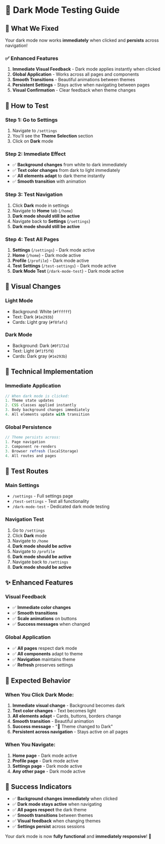 # 🌙 Dark Mode Testing Guide

## 🎯 **What We Fixed**

Your dark mode now works **immediately** when clicked and **persists** across navigation!

### ✅ **Enhanced Features**

1. **Immediate Visual Feedback** - Dark mode applies instantly when clicked
2. **Global Application** - Works across all pages and components
3. **Smooth Transitions** - Beautiful animations between themes
4. **Persistent Settings** - Stays active when navigating between pages
5. **Visual Confirmation** - Clear feedback when theme changes

## 🧪 **How to Test**

### **Step 1: Go to Settings**
1. Navigate to `/settings`
2. You'll see the **Theme Selection** section
3. Click on **Dark** mode

### **Step 2: Immediate Effect**
- ✅ **Background changes** from white to dark immediately
- ✅ **Text color changes** from dark to light immediately
- ✅ **All elements adapt** to dark theme instantly
- ✅ **Smooth transition** with animation

### **Step 3: Test Navigation**
1. Click **Dark** mode in settings
2. Navigate to **Home** tab (`/home`)
3. **Dark mode should still be active**
4. Navigate back to **Settings** (`/settings`)
5. **Dark mode should still be active**

### **Step 4: Test All Pages**
1. **Settings** (`/settings`) - Dark mode active
2. **Home** (`/home`) - Dark mode active
3. **Profile** (`/profile`) - Dark mode active
4. **Test Settings** (`/test-settings`) - Dark mode active
5. **Dark Mode Test** (`/dark-mode-test`) - Dark mode active

## 🎨 **Visual Changes**

### **Light Mode**
- Background: White (`#ffffff`)
- Text: Dark (`#1e293b`)
- Cards: Light gray (`#f8fafc`)

### **Dark Mode**
- Background: Dark (`#0f172a`)
- Text: Light (`#f1f5f9`)
- Cards: Dark gray (`#1e293b`)

## 🔧 **Technical Implementation**

### **Immediate Application**
```javascript
// When dark mode is clicked:
1. Theme state updates
2. CSS classes applied instantly
3. Body background changes immediately
4. All elements update with transition
```

### **Global Persistence**
```javascript
// Theme persists across:
1. Page navigation
2. Component re-renders
3. Browser refresh (localStorage)
4. All routes and pages
```

## 🚀 **Test Routes**

### **Main Settings**
- `/settings` - Full settings page
- `/test-settings` - Test all functionality
- `/dark-mode-test` - Dedicated dark mode testing

### **Navigation Test**
1. Go to `/settings`
2. Click **Dark** mode
3. Navigate to `/home`
4. **Dark mode should be active**
5. Navigate to `/profile`
6. **Dark mode should be active**
7. Navigate back to `/settings`
8. **Dark mode should be active**

## ✨ **Enhanced Features**

### **Visual Feedback**
- ✅ **Immediate color changes**
- ✅ **Smooth transitions**
- ✅ **Scale animations** on buttons
- ✅ **Success messages** when changed

### **Global Application**
- ✅ **All pages** respect dark mode
- ✅ **All components** adapt to theme
- ✅ **Navigation** maintains theme
- ✅ **Refresh** preserves settings

## 🎯 **Expected Behavior**

### **When You Click Dark Mode:**
1. **Immediate visual change** - Background becomes dark
2. **Text color changes** - Text becomes light
3. **All elements adapt** - Cards, buttons, borders change
4. **Smooth transition** - Beautiful animation
5. **Success message** - "🌙 Theme changed to Dark"
6. **Persistent across navigation** - Stays active on all pages

### **When You Navigate:**
1. **Home page** - Dark mode active
2. **Profile page** - Dark mode active
3. **Settings page** - Dark mode active
4. **Any other page** - Dark mode active

## 🎉 **Success Indicators**

- ✅ **Background changes immediately** when clicked
- ✅ **Dark mode stays active** when navigating
- ✅ **All pages respect** the dark theme
- ✅ **Smooth transitions** between themes
- ✅ **Visual feedback** when changing themes
- ✅ **Settings persist** across sessions

Your dark mode is now **fully functional** and **immediately responsive**! 🚀
